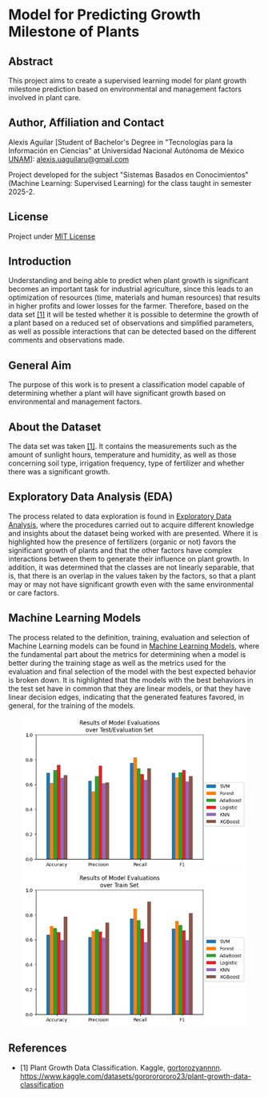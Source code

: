 # Model for Predicting Growth Milestone of Plants

## Abstract
This project aims to create a supervised learning model for plant growth milestone prediction based on environmental and management factors involved in plant care.

## Author, Affiliation and Contact
Alexis Aguilar [Student of Bachelor's Degree in "Tecnologías para la Información en Ciencias" at Universidad Nacional Autónoma de México [UNAM](https://www.unam.mx/)]: alexis.uaguilaru@gmail.com

Project developed for the subject "Sistemas Basados en Conocimientos" (Machine Learning: Supervised Learning) for the class taught in semester 2025-2.

## License
Project under [MIT License](LICENSE)

## Introduction
Understanding and being able to predict when plant growth is significant becomes an important task for industrial agriculture, since this leads to an optimization of resources (time, materials and human resources) that results in higher profits and lower losses for the farmer. Therefore, based on the data set [[1]](#references) it will be tested whether it is possible to determine the growth of a plant based on a reduced set of observations and simplified parameters, as well as possible interactions that can be detected based on the different comments and observations made.

## General Aim
The purpose of this work is to present a classification model capable of determining whether a plant will have significant growth based on environmental and management factors.

## About the Dataset
The data set was taken [[1]](#references). It contains the measurements such as the amount of sunlight hours, temperature and humidity, as well as those concerning soil type, irrigation frequency, type of fertilizer and whether there was a significant growth.

## Exploratory Data Analysis (EDA)
The process related to data exploration is found in [Exploratory Data Analysis](./ExploratoryDataAnalysis/ExploratoryDataAnalysis.ipynb), where the procedures carried out to acquire different knowledge and insights about the dataset being worked with are presented. Where it is highlighted how the presence of fertilizers (organic or not) favors the significant growth of plants and that the other factors have complex interactions between them to generate their influence on plant growth. In addition, it was determined that the classes are not linearly separable, that is, that there is an overlap in the values taken by the factors, so that a plant may or may not have significant growth even with the same environmental or care factors.

## Machine Learning Models
The process related to the definition, training, evaluation and selection of Machine Learning models can be found in [Machine Learning Models](./Model/MachineLearningModel.ipynb), where the fundamental part about the metrics for determining when a model is better during the training stage as well as the metrics used for the evaluation and final selection of the model with the best expected behavior is broken down. It is highlighted that the models with the best behaviors in the test set have in common that they are linear models, or that they have linear decision edges, indicating that the generated features favored, in general, for the training of the models.
<div style="text-align: center;">
  <img src="./Resources/ResultsModelsTest.png" width=450>
  <img src="./Resources/ResultsModelsTrain.png" width=450>
</div>

## References
* [1] Plant Growth Data Classification. Kaggle, [gortorozyannnn](https://www.kaggle.com/gorororororo23). https://www.kaggle.com/datasets/gorororororo23/plant-growth-data-classification